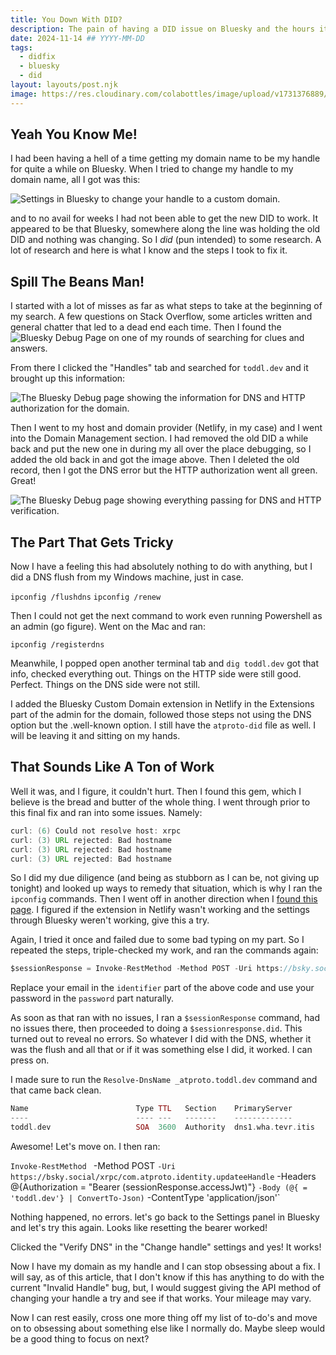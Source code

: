 ```yaml
---
title: You Down With DID?
description: The pain of having a DID issue on Bluesky and the hours it took to research and fix.
date: 2024-11-14 ## YYYY-MM-DD
tags:
  - didfix
  - bluesky
  - did
layout: layouts/post.njk
image: https://res.cloudinary.com/colabottles/image/upload/v1731376889/did-card.png
---
```


## Yeah You Know Me&excl;

I had been having a hell of a time getting my domain name to be my handle for quite a while on Bluesky. When I tried to change my handle to my domain name, all I got was this:

![Settings in Bluesky to change your handle to a custom domain.](https://res.cloudinary.com/colabottles/image/upload/v1731640373/settings.png)

and to no avail for weeks I had not been able to get the new DID to work. It appeared to be that Bluesky, somewhere along the line was holding the old DID and nothing was changing. So I *did* (pun intended) to some research. A lot of research and here is what I know and the steps I took to fix it.

## Spill The Beans Man&excl;

I started with a lot of misses as far as what steps to take at the beginning of my search. A few questions on Stack Overflow, some articles written and general chatter that led to a dead end each time. Then I found the ![Bluesky Debug Page](https://bsky-debug.app/) on one of my rounds of searching for clues and answers.

From there I clicked the "Handles" tab and searched for `toddl.dev` and it brought up this information:

![The Bluesky Debug page showing the information for DNS and HTTP authorization for the domain.](https://res.cloudinary.com/colabottles/image/upload/v1731640855/debug.jpg)

Then I went to my host and domain provider (Netlify, in my case) and I went into the Domain Management section. I had removed the old DID a while back and put the new one in during my all over the place debugging, so I added the old back in and got the image above. Then I deleted the old record, then I got the DNS error but the HTTP authorization  went all green. Great!

![The Bluesky Debug page showing everything passing for DNS and HTTP verification.](https://res.cloudinary.com/colabottles/image/upload/v1731640855/dnspoo.jpg)

## The Part That Gets Tricky

Now I have a feeling this had absolutely nothing to do with anything, but I did a DNS flush from my Windows machine, just in case. 

`ipconfig /flushdns`
`ipconfig /renew`

Then I could not get the next command to work even running Powershell as an admin (go figure). Went on the Mac and ran:

`ipconfig /registerdns`

Meanwhile, I popped open another terminal tab and `dig toddl.dev` got that info, checked everything out. Things on the HTTP side were still good. Perfect. Things on the DNS side were not still.

I added the Bluesky Custom Domain extension in Netlify in the Extensions part of the admin for the domain, followed those steps not using the DNS option but the .well-known option. I still have the `atproto-did` file as well. I will be leaving it and sitting on my hands.

## That Sounds Like A Ton of Work

Well it was, and I figure, it couldn&apos;t hurt. Then I found this gem, which I believe is the bread and butter of the whole thing. I went through prior to this final fix and ran into some issues. Namely:

```java
curl: (6) Could not resolve host: xrpc
curl: (3) URL rejected: Bad hostname
curl: (3) URL rejected: Bad hostname
curl: (3) URL rejected: Bad hostname
```

So I did my due diligence (and being as stubborn as I can be, not giving up tonight) and looked up ways to remedy that situation, which is why I ran the `ipconfig` commands. Then I went off in another direction when I [found this page](http://pxtl.ca/2023/12/13/bluesky-api/). I figured if the extension in Netlify wasn't working and the settings through Bluesky weren't working, give this a try.

Again, I tried it once and failed due to some bad typing on my part. So I repeated the steps, triple-checked my work, and ran the commands again:

```js
$sessionResponse = Invoke-RestMethod -Method POST -Uri https://bsky.social/xrpc/com.atproto.server.createSession ` -body (@{identifier = 'email@example.com'; password ='PASSWORDGOESHERE'} | ConvertTo-Json) ` -ContentType 'application/json'
```

Replace your email in the `identifier` part of the above code and use your password in the `password` part naturally.

As soon as that ran with no issues, I ran a `$sessionResponse` command, had no issues there, then proceeded to doing a `$sessionresponse.did`. This turned out to reveal no errors. So whatever I did with the DNS, whether it was the flush and all that or if it was something else I did, it worked. I can press on.

I made sure to run the `Resolve-DnsName _atproto.toddl.dev` command and that came back clean. 

```php
Name                        Type TTL   Section    PrimaryServer               NameAdministrator
----                        ---- ---   -------    -------------               ---------
toddl.dev                   SOA  3600  Authority  dns1.wha.tevr.itis          hostmaster.your.com
```

Awesome&excl; Let's move on. I then ran:

`Invoke-RestMethod ` -Method POST ` -Uri https://bsky.social/xrpc/com.atproto.identity.updateeHandle ` -Headers @{Authorization = "Bearer $($sessionResponse.accessJwt)"} ` -Body (@{ = 'toddl.dev'} | ConvertTo-Json) ` -ContentType 'application/json'`

Nothing happened, no errors. let's go back to the Settings panel in Bluesky and let's try this again. Looks like resetting the bearer worked&excl;

Clicked the "Verify DNS" in the "Change handle" settings and yes&excl; It works&excl;

Now I have my domain as my handle and I can stop obsessing about a fix. I will say, as of this article, that I don't know if this has anything to do with the current "Invalid Handle" bug, but, I would suggest giving the API method of changing your handle a try and see if that works. Your mileage may vary.

Now I can rest easily, cross one more thing off my list of to-do's and move on to obsessing about something else like I normally do. Maybe sleep would be a good thing to focus on next&quest;